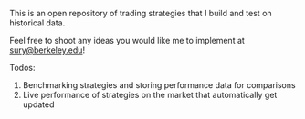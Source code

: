 This is an open repository of trading strategies that I build and test on historical data. 

Feel free to shoot any ideas you would like me to implement at sury@berkeley.edu! 

Todos: 
1. Benchmarking strategies and storing performance data for comparisons
2. Live performance of strategies on the market that automatically get updated